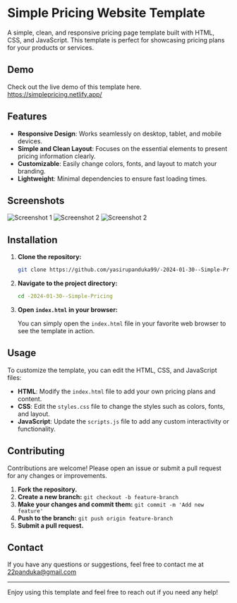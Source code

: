 # Simple Pricing Website Template

A simple, clean, and responsive pricing page template built with HTML, CSS, and JavaScript. This template is perfect for showcasing pricing plans for your products or services.

## Demo

Check out the live demo of this template here. https://simplepricing.netlify.app/

## Features

- **Responsive Design**: Works seamlessly on desktop, tablet, and mobile devices.
- **Simple and Clean Layout**: Focuses on the essential elements to present pricing information clearly.
- **Customizable**: Easily change colors, fonts, and layout to match your branding.
- **Lightweight**: Minimal dependencies to ensure fast loading times.

## Screenshots

![Screenshot 1](https://drive.google.com/uc?export=view&id=11-R1tapHPqipgMKBPprpbG2K7IpqOmdF)
![Screenshot 2](https://drive.google.com/uc?export=view&id=1RwnulrzXjbXAfA4crH6IOs5jEEbH_F_E)
![Screenshot 2](https://drive.google.com/uc?export=view&id=1rf8979XhcnDsuW8DhkWa5y6wlLbeSs4j)

## Installation

1. **Clone the repository:**

    ```bash
    git clone https://github.com/yasirupanduka99/-2024-01-30--Simple-Pricing.git
    ```

2. **Navigate to the project directory:**

    ```bash
    cd -2024-01-30--Simple-Pricing
    ```

3. **Open `index.html` in your browser:**

    You can simply open the `index.html` file in your favorite web browser to see the template in action.

## Usage

To customize the template, you can edit the HTML, CSS, and JavaScript files:

- **HTML**: Modify the `index.html` file to add your own pricing plans and content.
- **CSS**: Edit the `styles.css` file to change the styles such as colors, fonts, and layout.
- **JavaScript**: Update the `scripts.js` file to add any custom interactivity or functionality.


## Contributing

Contributions are welcome! Please open an issue or submit a pull request for any changes or improvements.

1. **Fork the repository.**
2. **Create a new branch:** `git checkout -b feature-branch`
3. **Make your changes and commit them:** `git commit -m 'Add new feature'`
4. **Push to the branch:** `git push origin feature-branch`
5. **Submit a pull request.**

## Contact

If you have any questions or suggestions, feel free to contact me at 22panduka@gmail.com

---

Enjoy using this template and feel free to reach out if you need any help!



